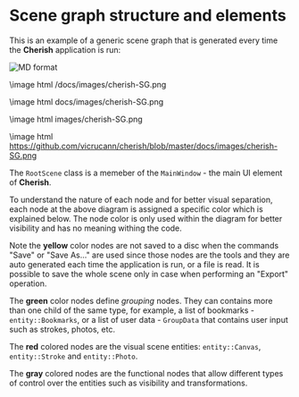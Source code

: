 # Scene graph structure and elements

This is an example of a generic scene graph that is generated every time the **Cherish** application is run: 

![MD format](/images/cherish-SG.png)

\image html /docs/images/cherish-SG.png

\image html docs/images/cherish-SG.png

\image html images/cherish-SG.png

\image html https://github.com/vicrucann/cherish/blob/master/docs/images/cherish-SG.png

The `RootScene` class is a memeber of the `MainWindow` - the main UI element of **Cherish**.

To understand the nature of each node and for better visual separation, each node at the above diagram is assigned a specific color which is explained below. The node color is only used within the diagram for better visibility and has no meaning withing the code.

Note the **yellow** color nodes are not saved to a disc when the commands "Save" or "Save As..." are used since those nodes are the tools and they are auto generated each time the application is run, or a file is read. It is possible to save the whole scene only in case when performing an "Export" operation.

The **green** color nodes define *grouping* nodes. They can contains more than one child of the same type, for example, a list of bookmarks - `entity::Bookmarks`, or a list of user data - `GroupData` that contains user input such as strokes, photos, etc.

The **red** colored nodes are the visual scene entities: `entity::Canvas`, `entity::Stroke` and `entity::Photo`.

The **gray** colored nodes are the functional nodes that allow different types of control over the entities such as visibility and transformations.
